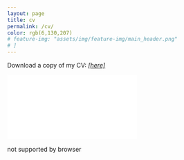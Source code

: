 ```yaml
---
layout: page
title: cv
permalink: /cv/
color: rgb(6,130,207)
# feature-img: "assets/img/feature-img/main_header.png"
# ]
---
```


Download a copy of my CV: [*[here]*](/assets/pdf/Brenner_CV_2021-11-21.pdf)

<!-- I need to figure out the width situation - -->
<!-- <object data="/assets/pdf/CV_Apr29_2021.pdf" type="application/pdf" width="2500px" height="750px">
    <embed src="/assets/pdf/CV_Apr29_2021.pdf" type="application/pdf">
        <p>not supported by browser</p>
    </embed>
</object> -->


<object data="/assets/pdf/Brenner_CV_2021-11-21.pdf" type="application/pdf" width="100%" height="750px">
    <embed src="/assets/pdf/Brenner_CV_2021-11-21.pdf" type="application/pdf">
        <p>not supported by browser</p>
    </embed>
</object>
